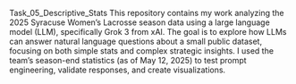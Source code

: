 Task_05_Descriptive_Stats
This repository contains my work analyzing the 2025 Syracuse Women’s Lacrosse season data using a large language model (LLM), specifically Grok 3 from xAI. The goal is to explore how LLMs can answer natural language questions about a small public dataset, focusing on both simple stats and complex strategic insights. I used the team’s season-end statistics (as of May 12, 2025) to test prompt engineering, validate responses, and create visualizations.
